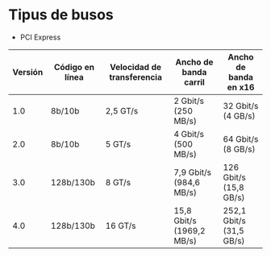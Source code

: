 # Tipus de busos
* PCI Express

Versión | Código en línea | Velocidad de transferencia | Ancho de banda carril | Ancho de banda en x16
------- | -- | -- | -- | -- |
1.0     | 8b/10b | 2,5 GT/s | 2 Gbit/s (250 MB/s) | 32 Gbit/s (4 GB/s)
2.0     | 8b/10b | 5 GT/s | 4 Gbit/s (500 MB/s) | 64 Gbit/s (8 GB/s)
3.0     | 128b/130b | 8 GT/s | 7,9 Gbit/s (984,6 MB/s) | 126 Gbit/s (15,8 GB/s)
4.0     | 128b/130b | 16 GT/s | 15,8 Gbit/s (1969,2 MB/s) | 	252,1 Gbit/s (31,5 GB/s)
